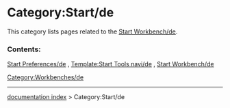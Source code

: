# Category:Start/de
This category lists pages related to the [Start Workbench/de](Start_Workbench/de.md).

### Contents:

[Start Preferences/de](Start_Preferences/de.md) , [Template:Start Tools navi/de](Template:Start_Tools_navi/de.md) , [Start Workbench/de](Start_Workbench/de.md)

[Category:Workbenches/de](Category:Workbenches/de.md)

---
[documentation index](../README.md) > Category:Start/de
